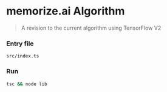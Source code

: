 # memorize.ai Algorithm

> A revision to the current algorithm using TensorFlow V2

### Entry file

`src/index.ts`

### Run

```bash
tsc && node lib
```
